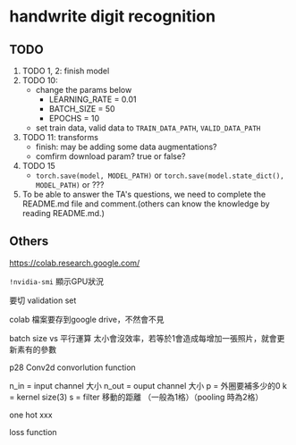 # handwrite digit recognition

## TODO

1. TODO 1, 2: finish model
2. TODO 10:
    * change the params below
      * LEARNING_RATE = 0.01
      * BATCH_SIZE = 50
      * EPOCHS = 10
    * set train data, valid data to `TRAIN_DATA_PATH`, `VALID_DATA_PATH`
3. TODO 11: transforms
    * finish: may be adding some data augmentations?
    * comfirm download param? true or false?
4. TODO 15
    * `torch.save(model, MODEL_PATH)` or `torch.save(model.state_dict(), MODEL_PATH)` or ???
5. To be able to answer the TA's questions, we need to complete the README.md file and comment.(others can know the knowledge by reading README.md.)

## Others

https://colab.research.google.com/

`!nvidia-smi` 顯示GPU狀況

要切 validation set

colab 檔案要存到google drive，不然會不見

batch size vs 平行運算
太小會沒效率，若等於1會造成每增加一張照片，就會更新素有的參數

p28 Conv2d convorlution function

n_in = input channel 大小
n_out = ouput channel 大小
p = 外圈要補多少的0
k = kernel size(3)
s = filter 移動的距離 （一般為1格）（pooling 時為2格）

one hot xxx

loss function
